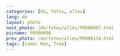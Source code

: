 ```yaml
---
categories: [de, fotos, alles]
lang: de
layout: photo
next_photo: /de/fotos/alles/P0000087.html
picname: P0000098
prev_photo: /de/fotos/alles/P0000134.html
tags: [Camel Man, Tree]
---
```

